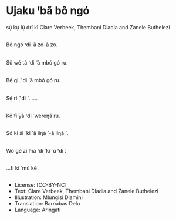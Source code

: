 # Ujaku ꞌbã bõ ngó
sụ̃ kụ́ lụ̃ drị̂ kî
Clare Verbeek, Thembani
Dladla and Zanele
Buthelezi

##
Bõ ngó ꞌdi ̃ ã zo-ã zo.


##
Sũ wé tã ꞌdi ̃ ã mbó gó ru.


##
Bẹ́ gi ̣̃ ꞌdi ̃ ã mbó gó ru.


##
Sẹ́ ri ̣̃ ꞌdi ̃ ……


##
Kõ fi ́yã ꞌdi ̃ wereŋá ru.


##
Só ki ̃si ̃ ki ́ ã liŋá
̣́ -ã liŋá
̣́ .


##
Wó gé zi ̃mã ꞌdi ̃ ki ́ ú ꞌdi ́.


##
…fi ki ́ mú ké .


##
* License: [CC-BY-NC]
* Text: Clare Verbeek, Thembani Dladla and Zanele
Buthelezi
* Illustration: Mlungisi Dlamini
* Translation: Barnabas Delu
* Language: Aringati

